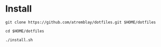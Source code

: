 
# Install

`git clone https://github.com/atremblay/dotfiles.git $HOME/dotfiles`

`cd $HOME/dotfiles`

`./install.sh`
